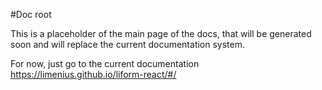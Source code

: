 #Doc root

This is a placeholder of the main page of the docs, that will be generated soon and will replace the current documentation system.

For now, just go to the current documentation https://limenius.github.io/liform-react/#/
